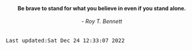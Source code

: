 
<div align="center"><b><span>Be brave to stand for what you believe in even if you stand alone.</span></b><br><br><i> - Roy T. Bennett</i></div>
<br><br><kbd>Last updated:Sat Dec 24 12:33:07 2022</kbd>